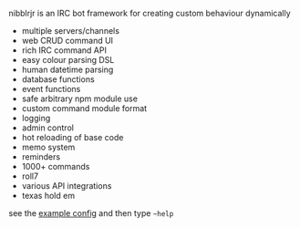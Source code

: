 nibblrjr is an IRC bot framework for creating custom behaviour dynamically

* multiple servers/channels
* web CRUD command UI
* rich IRC command API
* easy colour parsing DSL
* human datetime parsing
* database functions
* event functions
* safe arbitrary npm module use
* custom command module format
* logging
* admin control
* hot reloading of base code
* memo system
* reminders
* 1000+ commands
* roll7
* various API integrations
* texas hold em

see the [example config](config.json.example) and then type `~help`
